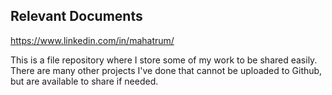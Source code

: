 ## Relevant Documents

https://www.linkedin.com/in/mahatrum/

This is a file repository where I store some of my work to be shared easily. There are many other projects I've done that cannot be uploaded to Github, but are available to share if needed.
